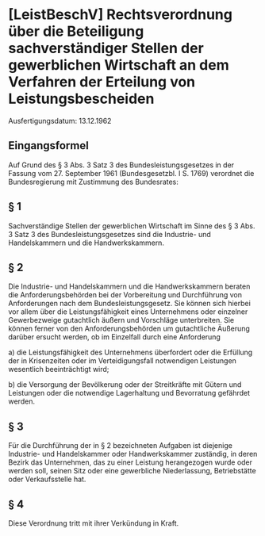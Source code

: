 # [LeistBeschV] Rechtsverordnung über die Beteiligung sachverständiger Stellen der gewerblichen Wirtschaft an dem Verfahren der Erteilung von Leistungsbescheiden

Ausfertigungsdatum: 13.12.1962

 

## Eingangsformel

Auf Grund des § 3 Abs. 3 Satz 3 des Bundesleistungsgesetzes in der Fassung vom 27. September 1961 (Bundesgesetzbl. I S. 1769) verordnet die Bundesregierung mit Zustimmung des Bundesrates:


## § 1

Sachverständige Stellen der gewerblichen Wirtschaft im Sinne des § 3 Abs. 3 Satz 3 des Bundesleistungsgesetzes sind die Industrie- und Handelskammern und die Handwerkskammern.


## § 2

Die Industrie- und Handelskammern und die Handwerkskammern beraten die Anforderungsbehörden bei der Vorbereitung und Durchführung von Anforderungen nach dem Bundesleistungsgesetz. Sie können sich hierbei vor allem über die Leistungsfähigkeit eines Unternehmens oder einzelner Gewerbezweige gutachtlich äußern und Vorschläge unterbreiten. Sie können ferner von den Anforderungsbehörden um gutachtliche Äußerung darüber ersucht werden, ob im Einzelfall durch eine Anforderung

a) die Leistungsfähigkeit des Unternehmens überfordert oder die Erfüllung der in Krisenzeiten oder im Verteidigungsfall notwendigen Leistungen wesentlich beeinträchtigt wird;

b) die Versorgung der Bevölkerung oder der Streitkräfte mit Gütern und Leistungen oder die notwendige Lagerhaltung und Bevorratung gefährdet werden.


## § 3

Für die Durchführung der in § 2 bezeichneten Aufgaben ist diejenige Industrie- und Handelskammer oder Handwerkskammer zuständig, in deren Bezirk das Unternehmen, das zu einer Leistung herangezogen wurde oder werden soll, seinen Sitz oder eine gewerbliche Niederlassung, Betriebstätte oder Verkaufsstelle hat.


## § 4

Diese Verordnung tritt mit ihrer Verkündung in Kraft.
